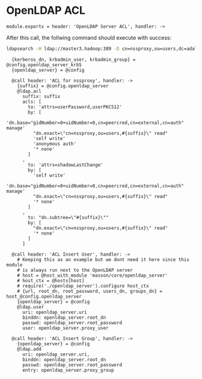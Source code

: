 
# OpenLDAP ACL

    module.exports = header: 'OpenLDAP Server ACL', handler: ->

After this call, the follwing command should execute with success:

```bash
ldapsearch -H ldap://master3.hadoop:389 -D cn=nssproxy,ou=users,dc=adaltas,dc=com -w test
```

      {kerberos_dn, krbadmin_user, krbadmin_group} = @config.openldap_server_krb5
      {openldap_server} = @config

      @call header: 'ACL for nssproxy', handler: ->
        {suffix} = @config.openldap_server
        @ldap.acl
          suffix: suffix
          acls: [
            to: 'attrs=userPassword,userPKCS12'
            by: [
              'dn.base="gidNumber=0+uidNumber=0,cn=peercred,cn=external,cn=auth" manage'
              "dn.exact=\"cn=nssproxy,ou=users,#{suffix}\" read"
              'self write'
              'anonymous auth'
              '* none'
            ]
          ,
            to: 'attrs=shadowLastChange'
            by: [
              'self write'
              'dn.base="gidNumber=0+uidNumber=0,cn=peercred,cn=external,cn=auth" manage'
              "dn.exact=\"cn=nssproxy,ou=users,#{suffix}\" read"
              '* none'
            ]
          ,
            to: "dn.subtree=\"#{suffix}\""
            by: [
              "dn.exact=\"cn=nssproxy,ou=users,#{suffix}\" read"
              '* none'
            ]
          ]

      @call header: 'ACL Insert User', handler: ->
        # Keeping this as an example but we dont need it here since this module
        # is always run next to the OpenLDAP server
        # host = @host_with_module 'masson/core/openldap_server'
        # host_ctx = @hosts[host]
        # require('./openldap_server').configure host_ctx
        # {url, root_dn, root_password, users_dn, groups_dn} = host_@config.openldap_server
        {openldap_server} = @config
        @ldap.user
          uri: openldap_server.uri
          binddn: openldap_server.root_dn
          passwd: openldap_server.root_password
          user: openldap_server.proxy_user

      @call header: 'ACL Insert Group', handler: ->
        {openldap_server} = @config
        @ldap.add
          uri: openldap_server.uri,
          binddn: openldap_server.root_dn
          passwd: openldap_server.root_password
          entry: openldap_server.proxy_group
